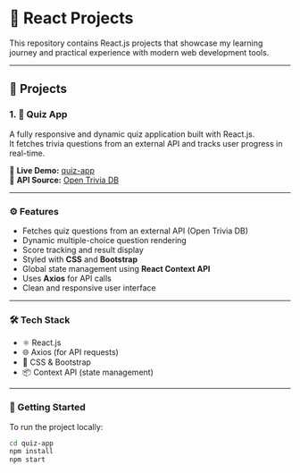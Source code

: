 # 🎯 React Projects

This repository contains React.js projects that showcase my learning journey and practical experience with modern web development tools.

---

## 📁 Projects

### 1. 🧠 Quiz App

A fully responsive and dynamic quiz application built with React.js.  
It fetches trivia questions from an external API and tracks user progress in real-time.

🔗 **Live Demo:** [quiz-app](https://quiz-app-1689d.web.app/)  
📡 **API Source:** [Open Trivia DB](https://opentdb.com/)

---

### ⚙️ Features

- Fetches quiz questions from an external API (Open Trivia DB)
- Dynamic multiple-choice question rendering
- Score tracking and result display
- Styled with **CSS** and **Bootstrap**
- Global state management using **React Context API**
- Uses **Axios** for API calls
- Clean and responsive user interface

---

### 🛠 Tech Stack

- ⚛️ React.js
- 🌐 Axios (for API requests)
- 🎨 CSS & Bootstrap
- 📦 Context API (state management)

---

### 🚀 Getting Started

To run the project locally:

```bash
cd quiz-app
npm install
npm start
